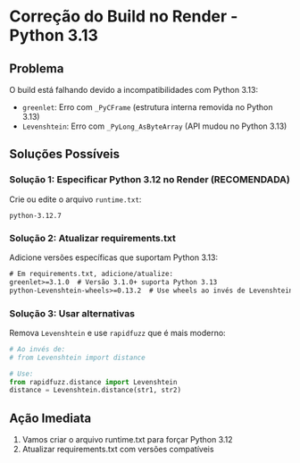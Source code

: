 # Correção do Build no Render - Python 3.13

## Problema
O build está falhando devido a incompatibilidades com Python 3.13:
- `greenlet`: Erro com `_PyCFrame` (estrutura interna removida no Python 3.13)
- `Levenshtein`: Erro com `_PyLong_AsByteArray` (API mudou no Python 3.13)

## Soluções Possíveis

### Solução 1: Especificar Python 3.12 no Render (RECOMENDADA)

Crie ou edite o arquivo `runtime.txt`:

```
python-3.12.7
```

### Solução 2: Atualizar requirements.txt

Adicione versões específicas que suportam Python 3.13:

```txt
# Em requirements.txt, adicione/atualize:
greenlet>=3.1.0  # Versão 3.1.0+ suporta Python 3.13
python-Levenshtein-wheels>=0.13.2  # Use wheels ao invés de Levenshtein puro
```

### Solução 3: Usar alternativas

Remova `Levenshtein` e use `rapidfuzz` que é mais moderno:

```python
# Ao invés de:
# from Levenshtein import distance

# Use:
from rapidfuzz.distance import Levenshtein
distance = Levenshtein.distance(str1, str2)
```

## Ação Imediata

1. Vamos criar o arquivo runtime.txt para forçar Python 3.12
2. Atualizar requirements.txt com versões compatíveis